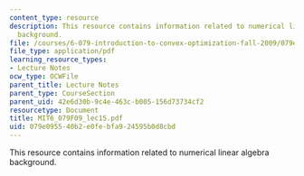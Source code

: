 ```yaml
---
content_type: resource
description: This resource contains information related to numerical linear algebra
  background.
file: /courses/6-079-introduction-to-convex-optimization-fall-2009/079e095540b2e0febfa924595b0d8cbd_MIT6_079F09_lec15.pdf
file_type: application/pdf
learning_resource_types:
- Lecture Notes
ocw_type: OCWFile
parent_title: Lecture Notes
parent_type: CourseSection
parent_uid: 42e6d30b-9c4e-463c-b005-156d73734cf2
resourcetype: Document
title: MIT6_079F09_lec15.pdf
uid: 079e0955-40b2-e0fe-bfa9-24595b0d8cbd
---
```

This resource contains information related to numerical linear algebra background.

